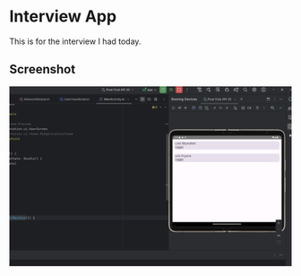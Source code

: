 # Interview App

This is for the interview I had today.

## Screenshot
![App Screenshot](app/src/main/java/com/example/myapplication/resultInterviewApp.PNG)
